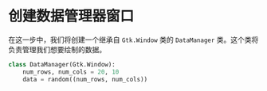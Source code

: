 # 创建数据管理器窗口

在这一步中，我们将创建一个继承自 `Gtk.Window` 类的 `DataManager` 类。这个类将负责管理我们想要绘制的数据。

```python
class DataManager(Gtk.Window):
    num_rows, num_cols = 20, 10
    data = random((num_rows, num_cols))
```
